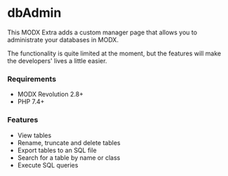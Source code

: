 # dbAdmin

This MODX Extra adds a custom manager page that allows you to administrate your
databases in MODX.

The functionality is quite limited at the moment, but the features will make the
developers' lives a little easier.

### Requirements

* MODX Revolution 2.8+
* PHP 7.4+

### Features

* View tables
* Rename, truncate and delete tables
* Export tables to an SQL file
* Search for a table by name or class
* Execute SQL queries

